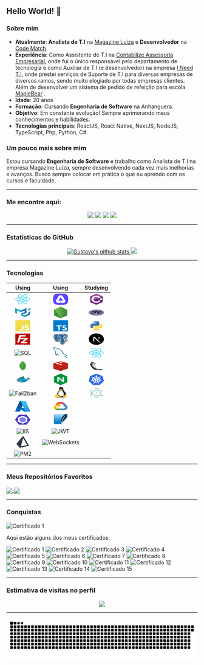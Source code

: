 ## Hello World! 👋

### Sobre mim
- **Atualmente**: **Analista de T.I** na [Magazine Luiza](https://www.magazineluiza.com.br/) e **Desenvolvedor** na [Code Match](https://codematch.com.br).
- **Experiência**: Como Assistente de T.I na [Contabilize Assessoria Empresarial](https://www.contabilizeae.com.br), onde fui o único responsável pelo departamento de tecnologia e como Auxiliar de T.I (e desenvolvedor) na empresa [I Need T.I](https://www.ineedti.com/), onde prestei serviços de Suporte de T.I para diversas empresas de diversos ramos, sendo muito elogiado por todas empresas clientes. Além de desenvolver um sistema de pedido de refeição para escola [MapleBear](https://granjaviana.maplebear.com.br/) .
- **Idade**: 20 anos
- **Formação**: Cursando **Engenharia de Software** na Anhanguera.
- **Objetivo**: Em constante evolução! Sempre aprimorando meus conhecimentos e habilidades.
- **Tecnologias principais**: ReactJS, React Native, NextJS, NodeJS, TypeScript, Php, Python, C#.

### Um pouco mais sobre mim
Estou cursando **Engenharia de Software** e trabalho como Analista de T.I na empresa Magazine Luiza, sempre desenvolvendo cada vez mais melhorias e avanços. Busco sempre colocar em prática o que eu aprendo com os cursos e faculdade.

---

### Me encontre aqui:
<div align="center">
  <a href="https://www.linkedin.com/in/gustavoramos32/"><img src="https://img.shields.io/badge/LinkedIn-0077B5?style=for-the-badge&logo=linkedin&logoColor=white"></a>
  <a href="mailto:gustavo.ramos.silva.santos@gmail.com"><img src="https://img.shields.io/badge/Gmail-D14836?style=for-the-badge&logo=gmail&logoColor=white"></a>
  <a href="https://wa.me/5511971689500"><img src="https://img.shields.io/badge/WhatsApp-25D366?style=for-the-badge&logo=whatsapp&logoColor=white"></a>
  <a href="https://app.rocketseat.com.br/me/guusta"><img height="28.7" src="https://cdn.worldvectorlogo.com/logos/rocketseat.svg"></a>
</div>

---

### Estatísticas do GitHub
<div align="center">
  <a href="https://github.com/Gustavo032">
    <img height="165em" src="https://github-readme-stats.vercel.app/api?username=Gustavo032&show_icons=true&theme=midnight-purple&include_all_commits=true&count_private=true&border_color=9644f4" alt="Gustavo's github stats" />  
    <img height="165em" src="https://github-readme-stats.vercel.app/api/top-langs/?username=Gustavo032&layout=compact&langs_count=7&theme=midnight-purple&border_color=9644f4" />
  </a>
</div>

---

### Tecnologias
| **Using** | **Using** | **Studying** |
| :--------: | :--------: | :------: |
| <img align="center" alt="React" height="30em" width="40em" src="https://raw.githubusercontent.com/devicons/devicon/master/icons/react/react-original.svg"> | <img align="center" alt="AdonisJS" height="30em" width="40em" src="https://raw.githubusercontent.com/devicons/devicon/master/icons/adonisjs/adonisjs-original.svg"> | <img align="center" alt="C#" height="30em" width="40em" src="https://raw.githubusercontent.com/devicons/devicon/master/icons/csharp/csharp-original.svg"> |
| <img align="center" alt="MaterialUI" height="30em" width="40em" src="https://raw.githubusercontent.com/devicons/devicon/master/icons/materialui/materialui-original.svg"> | <img align="center" alt="NodeJS" height="30em" width="40em" src="https://raw.githubusercontent.com/devicons/devicon/master/icons/nodejs/nodejs-original.svg"> | <img align="center" alt="PHP" height="30em" width="40em" src="https://raw.githubusercontent.com/devicons/devicon/master/icons/php/php-original.svg"> |
| <img align="center" alt="JavaScript" height="30em" width="40em" src="https://raw.githubusercontent.com/devicons/devicon/master/icons/javascript/javascript-plain.svg"> | <img align="center" alt="TypeScript" height="30em" width="40em" src="https://raw.githubusercontent.com/devicons/devicon/master/icons/typescript/typescript-original.svg"> | <img align="center" alt="Python" height="30em" width="40em" src="https://raw.githubusercontent.com/devicons/devicon/master/icons/python/python-original.svg"> |
| <img align="center" alt="Filezilla" height="30em" width="40em" src="https://raw.githubusercontent.com/devicons/devicon/master/icons/filezilla/filezilla-plain.svg"> | <img align="center" alt="PostgreSQL" height="30em" width="40em" src="https://raw.githubusercontent.com/devicons/devicon/master/icons/postgresql/postgresql-original.svg"> | <img align="center" alt="NextJS" height="30em" width="40em" src="https://raw.githubusercontent.com/devicons/devicon/master/icons/nextjs/nextjs-original.svg"> |
| <img align="center" alt="SQL" height="30em" width="40em" src="https://cdn-icons-png.freepik.com/256/13941/13941314.png?semt=ais_hybrid"> | <img align="center" alt="MySQL" height="30em" width="40em" src="https://raw.githubusercontent.com/devicons/devicon/master/icons/mysql/mysql-original.svg"> | <img align="center" alt="React Native" height="30em" width="40em" src="https://raw.githubusercontent.com/devicons/devicon/master/icons/react/react-original.svg"> |
| <img align="center" alt="MongoDB" height="30em" width="40em" src="https://raw.githubusercontent.com/devicons/devicon/master/icons/mongodb/mongodb-original.svg"> | <img align="center" alt="Redis" height="30em" width="40em" src="https://raw.githubusercontent.com/devicons/devicon/master/icons/redis/redis-original.svg"> | <img align="center" alt="Flask" height="30em" width="40em" src="https://raw.githubusercontent.com/devicons/devicon/master/icons/flask/flask-original.svg"> |
| <img align="center" alt="Docker" height="30em" width="40em" src="https://raw.githubusercontent.com/devicons/devicon/master/icons/docker/docker-original.svg"> | <img align="center" alt="Nginx" height="30em" width="40em" src="https://raw.githubusercontent.com/devicons/devicon/master/icons/nginx/nginx-original.svg"> | <img align="center" alt="Kubernetes" height="30em" width="40em" src="https://raw.githubusercontent.com/devicons/devicon/master/icons/kubernetes/kubernetes-plain.svg"> |
| <img align="center" alt="Fail2ban" height="30em" width="40em" src="https://cybergladius.com/wp-content/uploads/2021/07/fail2ban-1-981x1024.png"> | <img align="center" alt="Linux Ubuntu" height="30em" width="40em" src="https://raw.githubusercontent.com/devicons/devicon/master/icons/linux/linux-original.svg"> | <img align="center" alt="Electron" height="30em" width="40em" src="https://raw.githubusercontent.com/devicons/devicon/master/icons/electron/electron-original.svg"> |
| <img align="center" alt="Azure Cloud" height="30em" width="40em" src="https://raw.githubusercontent.com/devicons/devicon/master/icons/azure/azure-original.svg"> | <img align="center" alt="Google Cloud" height="30em" width="40em" src="https://raw.githubusercontent.com/devicons/devicon/master/icons/googlecloud/googlecloud-original.svg"> | |
| <img align="center" alt="ESLint" height="30em" width="40em" src="https://raw.githubusercontent.com/devicons/devicon/master/icons/eslint/eslint-original.svg"> | <img align="center" alt="SQLite" height="30em" width="40em" src="https://raw.githubusercontent.com/devicons/devicon/master/icons/sqlite/sqlite-original.svg"> | |
| <img align="center" alt="IIS" height="30em" width="40em" src="https://deepnetsecurity.com/wp-content/uploads/MFA-for-IIS-Websites.png"> | <img align="center" alt="JWT" height="30em" width="40em" src="https://img.icons8.com/?size=512&id=rHpveptSuwDz&format=png"> | |
| <img align="center" alt="Prisma" height="30em" width="40em" src="https://raw.githubusercontent.com/devicons/devicon/master/icons/prisma/prisma-original.svg"> | <img align="center" alt="WebSockets" height="30em" width="40em" src="https://www.svgrepo.com/show/443547/brand-websocket.svg"> | |
| <img align="center" alt="PM2" height="30em" width="40em" src="https://raw.githubusercontent.com/gilbarbara/logos/main/logos/pm2-icon.svg"> | | |


---

### Meus Repositórios Favoritos

<a href="https://github.com/Gustavo032/ig.news">
  <img align="center" src="https://github-readme-stats.vercel.app/api/pin/?username=Gustavo032&repo=ig.news&theme=midnight-purple&border_color=9644f4" />
</a>
<a href="https://github.com/Gustavo032/Ignite-ReactJs-Desafio-5">
  <img align="center" src="https://github-readme-stats.vercel.app/api/pin/?username=Gustavo032&repo=Ignite-ReactJs-Desafio-5&theme=midnight-purple&border_color=9644f4" />
</a>

---

### Conquistas

<img align="center" height="50%" width="25%" src="https://i.ibb.co/SBndC2K/certificado.png" alt="Certificado 1" border="0">

Aqui estão alguns dos meus certificados:

<img src="https://i.ibb.co/KzNfM40j/Captura-de-tela-2025-02-10-115339.png" alt="Certificado 1" border="0" />

<img src="https://i.ibb.co/RGSnqc2c/Captura-de-tela-2025-02-10-115410.png" alt="Certificado 2" border="0" />

<img src="https://i.ibb.co/0yK7YmxB/Captura-de-tela-2025-02-10-115425.png" alt="Certificado 3" border="0" />

<img src="https://i.ibb.co/FkwCYkfp/Captura-de-tela-2025-02-10-115441.png" alt="Certificado 4" border="0" />

<img src="https://i.ibb.co/NgF6szNJ/Captura-de-tela-2025-02-10-115504.png" alt="Certificado 5" border="0" />

<img src="https://i.ibb.co/Xr40zbSw/Captura-de-tela-2025-02-10-115526.png" alt="Certificado 6" border="0" />

<img src="https://i.ibb.co/r2kftkmY/Captura-de-tela-2025-02-10-115549.png" alt="Certificado 7" border="0" />
  
<img src="https://i.ibb.co/tw15ZpZ8/Captura-de-tela-2025-02-10-115612.png" alt="Certificado 8" border="0" />

<img src="https://i.ibb.co/5gPq4xDm/Captura-de-tela-2025-02-10-115641.png" alt="Certificado 9" border="0" />

<img src="https://i.ibb.co/LzB8JNyk/Captura-de-tela-2025-02-10-115704.png" alt="Certificado 10" border="0" />

<img src="https://i.ibb.co/27r6j6xY/Captura-de-tela-2025-02-10-115721.png" alt="Certificado 11" border="0" />

<img src="https://i.ibb.co/C5nVgX9H/Captura-de-tela-2025-02-10-115757.png" alt="Certificado 12" border="0" />

<img src="https://i.ibb.co/JwDLCfR3/Screenshot-2025-02-10-12-32-23-822-com-linkedin-android-edit.jpg" alt="Certificado 13" border="0">

<img src="https://i.ibb.co/FbrrJmXp/Screenshot-2025-02-10-12-31-35-849-com-linkedin-android-edit.jpg" alt="Certificado 14" border="0">

<img src="https://i.ibb.co/gqF6N9n/Captura-de-tela-2025-02-10-121032.png" alt="Certificado 15" border="0">


---

### Estimativa de visitas no perfil
<p align="center"> 
  <img align="center" src="https://profile-counter.glitch.me/gustavo032/count.svg" />
</p>

---

![snake gif](https://github.com/Gustavo032/Gustavo032/blob/output/github-snake.svg)
